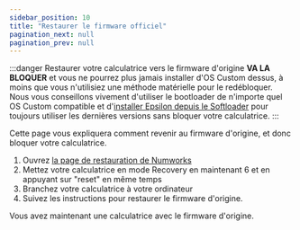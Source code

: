 ```yaml
---
sidebar_position: 10
title: "Restaurer le firmware officiel"
pagination_next: null
pagination_prev: null
---
```


:::danger
Restaurer votre calculatrice vers le firmware d'origine **VA LA BLOQUER** et vous ne pourrez plus jamais installer d'OS Custom dessus, à moins que vous n'utilisiez une méthode matérielle pour le redébloquer. Nous vous conseillons vivement d'utiliser le bootloader de n'importe quel OS Custom compatible et d'[installer Epsilon depuis le Softloader](/docs/cfw/install-epsilon-from-softloader) pour toujours utiliser les dernières versions sans bloquer votre calculatrice.
:::

Cette page vous expliquera comment revenir au firmware d'origine, et donc bloquer votre calculatrice.

1. Ouvrez [la page de restauration de Numworks](https://numworks.com/rescue)
2. Mettez votre calculatrice en mode Recovery en maintenant 6 et en appuyant sur "reset" en même temps
3. Branchez votre calculatrice à votre ordinateur
4. Suivez les instructions pour restaurer le firmware d'origine.

Vous avez maintenant une calculatrice avec le firmware d'origine.
